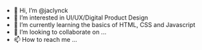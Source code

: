 - 👋 Hi, I’m @jaclynck
- 👀 I’m interested in UI/UX/Digital Product Design
- 🌱 I’m currently learning the basics of HTML, CSS and Javascript
- 💞️ I’m looking to collaborate on ...
- 📫 How to reach me ...

<!---
jaclynck/jaclynck is a ✨ special ✨ repository because its `README.md` (this file) appears on your GitHub profile.
You can click the Preview link to take a look at your changes.
--->
